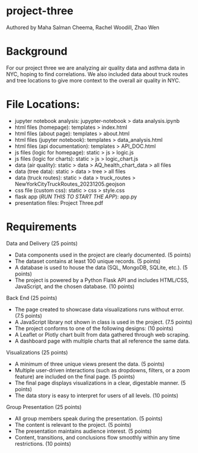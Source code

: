 # project-three
 Authored by Maha Salman Cheema, Rachel Woodill, Zhao Wen

 # Background

 For our project three we are analyzing air quality data and asthma data in NYC, hoping to find correlations. We also included data about truck routes and tree locations to give more context to the overall air quality in NYC.

# File Locations:

- jupyter notebook analysis: jupypter-notebook > data analysis.ipynb
- html files (homepage): templates > index.html
- html files (about page): templates > about.html
- html files (jupyter notebook): templates > data_analysis.html
- html files (api documentation): templates > API_DOC.html
- js files (logic for homepage): static > js > logic.js
- js files (logic for charts): static > js > logic_chart.js
- data (air quality): static > data > AQ_health_chart_data > all files
- data (tree data): static > data > tree > all files
- data (truck routes): static > data > truck_routes > NewYorkCityTruckRoutes_20231205.geojson
- css file (custom css): static > css > style.css
- flask app (*RUN THIS TO START THE APP*): app.py
- presentation files: Project Three.pdf


# Requirements

Data and Delivery (25 points)
- Data components used in the project are clearly documented. (5 points)
- The dataset contains at least 100 unique records. (5 points)
- A database is used to house the data (SQL, MongoDB, SQLite, etc.). (5 points)
- The project is powered by a Python Flask API and includes HTML/CSS, JavaScript, and the chosen database. (10 points)

Back End (25 points)
- The page created to showcase data visualizations runs without error. (7.5 points)
- A JavaScript library not shown in class is used in the project. (7.5 points)
- The project conforms to one of the following designs: (10 points)
- A Leaflet or Plotly chart built from data gathered through web scraping.
- A dashboard page with multiple charts that all reference the same data.

Visualizations (25 points)
- A minimum of three unique views present the data. (5 points)
- Multiple user-driven interactions (such as dropdowns, filters, or a zoom feature) are included on the final page. (5 points)
- The final page displays visualizations in a clear, digestable manner. (5 points)
- The data story is easy to interpret for users of all levels. (10 points)

Group Presentation (25 points)
- All group members speak during the presentation. (5 points)
- The content is relevant to the project. (5 points)
- The presentation maintains audience interest. (5 points)
- Content, transitions, and conclusions flow smoothly within any time restrictions. (10 points)
